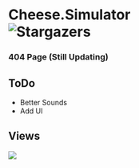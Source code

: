 

# Cheese.Simulator  <br />  <img alt="Stargazers" src="https://img.shields.io/github/stars/i-is-evil-duck/cheese.simulator?style=for-the-badge&logo=starship&color=C9CBFF&logoColor=D9E0EE&labelColor=302D41">


### 404 Page (Still Updating)

## ToDo
+ Better Sounds
+ Add UI

## Views

<img src="https://count.getloli.com/get/@cheese.simulator?theme=rule34" />
